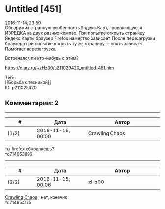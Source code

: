 Untitled [451]
==============

  
2016-11-14, 23:59  
 Обнаружил странную особенность Яндекс.Карт, провляющуюся ИЗРЕДКА на двух разных компах. При попытке открыть страницу Яндекс.Карты браузер Firefox намертво зависает. После перезагрузки браузера при попытке открыть ту же страницу -- опять зависает. Помогает перезагрузка.   
   
 Встречался ли кто-нибудь с этим?   
  
<https://diary.ru/~zHz00/p211029420_untitled-451.htm>  
  
Теги:  
[[Борьба с техникой]]  
ID: p211029420  


Комментарии: 2
--------------

  


---



|         #         |              Дата              |                     Автор                     |           ID           |
| --- | --- | --- | --- |
| (1/2) | 2016-11-15, 00:00 | Crawling Chaos | c714653896 |

  
 ты firefox обновляешь?   
 ^c714653896

---



|         #         |              Дата              |                     Автор                     |           ID           |
| --- | --- | --- | --- |
| (2/2) | 2016-11-15, 00:06 | zHz00 | c714654145 |

  
  [Crawling Chaos](http://degozaru.diary.ru "de gozaru")  , нет, конечно.   
 ^c714654145
